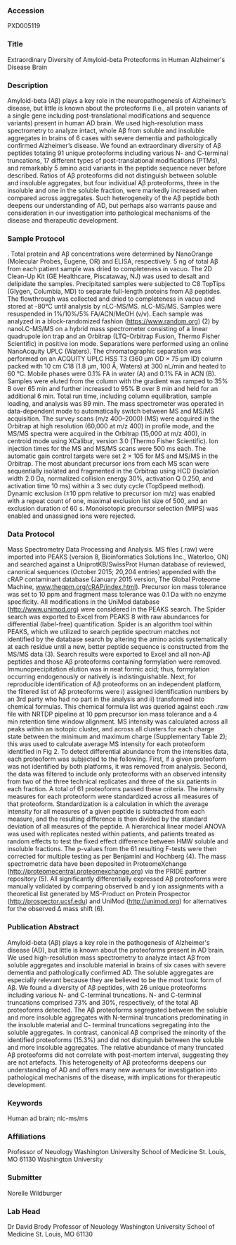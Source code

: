 ### Accession
PXD005119

### Title
Extraordinary Diversity of Amyloid-beta Proteoforms in Human Alzheimer's Disease Brain

### Description
Amyloid-beta (Aβ) plays a key role in the neuropathogenesis of Alzheimer’s disease, but little is known about the proteoforms (i.e., all protein variants of a single gene including post-translational modifications and sequence variants) present in human AD brain. We used high-resolution mass spectrometry to analyze intact, whole Aβ from soluble and insoluble aggregates in brains of 6 cases with severe dementia and pathologically confirmed Alzheimer’s disease. We found an extraordinary diversity of Aβ peptides totaling 91 unique proteoforms including various N- and C-terminal truncations, 17 different types of post-translational modifications (PTMs), and remarkably 5 amino acid variants in the peptide sequence never before described. Ratios of Aβ proteoforms did not distinguish between soluble and insoluble aggregates, but four individual Aβ proteoforms, three in the insoluble and one in the soluble fraction, were markedly increased when compared across aggregates. Such heterogeneity of the Aβ peptide both deepens our understanding of AD, but perhaps also warrants pause and consideration in our investigation into pathological mechanisms of the disease and therapeutic development.

### Sample Protocol
. Total protein and Aβ concentrations were determined by NanoOrange (Molecular Probes, Eugene, OR) and ELISA, respectively. 5 ng of total Aβ from each patient sample was dried to completeness in vacuo. The 2D Clean-Up Kit (GE Healthcare, Piscataway, NJ) was used to desalt and delipidate the samples. Precipitated samples were subjected to C8 TopTips (Glygen, Columbia, MD) to separate full-length proteins from Aβ peptides. The flowthrough was collected and dried to completeness in vacuo and stored at -80°C until analysis by nLC-MS/MS. nLC-MS/MS. Samples were resuspended in 1%/10%/5% FA/ACN/MeOH (v/v). Each sample was analyzed in a block-randomized fashion (https://www.random.org) (2) by nanoLC-MS/MS on a hybrid mass spectrometer consisting of a linear quadrupole ion trap and an Orbitrap (LTQ-Orbitrap Fusion, Thermo Fisher Scientific) in positive ion mode. Separations were performed using an online NanoAcquity UPLC (Waters). The chromatographic separation was performed on an ACQUITY UPLC HSS T3 (360 μm OD × 75 μm ID) column packed with 10 cm C18 (1.8 μm, 100 Å, Waters) at 300 nL/min and heated to 60 °C. Mobile phases were 0.1% FA in water (A) and 0.1% FA in ACN (B). Samples were eluted from the column with the gradient was ramped to 35% B over 65 min and further increased to 95% B over 8 min and held for an additional 6 min. Total run time, including column equilibration, sample loading, and analysis was 89 min. The mass spectrometer was operated in data-dependent mode to automatically switch between MS and MS/MS acquisition. The survey scans (m/z 400–2000) (MS) were acquired in the Orbitrap at high resolution (60,000 at m/z 400) in profile mode, and the MS/MS spectra were acquired in the Orbitrap (15,000 at m/z 400), in centroid mode using XCalibur, version 3.0 (Thermo Fisher Scientific). Ion injection times for the MS and MS/MS scans were 500 ms each. The automatic gain control targets were set 2 × 105 for MS and MS/MS in the Orbitrap. The most abundant precursor ions from each MS scan were sequentially isolated and fragmented in the Orbitrap using HCD (isolation width 2.0 Da, normalized collision energy 30%, activation Q 0.250, and activation time 10 ms) within a 3 sec duty cycle (TopSpeed method). Dynamic exclusion (±10 ppm relative to precursor ion m/z) was enabled with a repeat count of one, maximal exclusion list size of 500, and an exclusion duration of 60 s. Monoisotopic precursor selection (MIPS) was enabled and unassigned ions were rejected.

### Data Protocol
Mass Spectrometry Data Processing and Analysis. MS files (.raw) were imported into PEAKS (version 8, Bioinformatics Solutions Inc., Waterloo, ON) and searched against a UniprotKB/SwissProt Human database of reviewed, canonical sequences (October 2015; 20,204 entries) appended with the cRAP contaminant database (January 2015 version, The Global Proteome Machine, www.thegpm.org/cRAP/index.html). Precursor ion mass tolerance was set to 10 ppm and fragment mass tolerance was 0.1 Da with no enzyme specificity. All modifications in the UniMod database (http://www.unimod.org) were considered in the PEAKS search. The Spider search was exported to Excel from PEAKS 8 with raw abundances for differential (label-free) quantification. Spider is an algorithm tool within PEAKS, which we utilized to search peptide spectrum matches not identified by the database search by altering the amino acids systematically at each residue until a new, better peptide sequence is constructed from the MS/MS data (3). Search results were exported to Excel and all non-Aβ peptides and those Aβ proteoforms containing formylation were removed. Immunoprecipitation elution was in neat formic acid; thus, formylation occurring endogenously or natively is indistinguishable.    Next, for reproducible identification of Aβ proteoforms on an independent platform, the filtered list of Aβ proteoforms were i) assigned identification numbers by an 3rd party who had no part in the analysis and ii) transformed into chemical formulas. This chemical formula list was queried against each .raw file with NRTDP pipeline at 10 ppm precursor ion mass tolerance and a 4 min retention time window alignment. MS intensity was calculated across all peaks within an isotopic cluster, and across all clusters for each charge state between the minimum and maximum charge (Supplementary Table 2); this was used to calculate average MS intensity for each proteoform identified in Fig 2. To detect differential abundance from the intensities data, each proteoform was subjected to the following. First, if a given proteoform was not identified by both platforms, it was removed from analysis. Second, the data was filtered to include only proteoforms with an observed intensity from two of the three technical replicates and three of the six patients in each fraction. A total of 61 proteoforms passed these criteria. The intensity measures for each proteoform were standardized across all measures of that proteoform. Standardization is a calculation in which the average intensity for all measures of a given peptide is subtracted from each measure, and the resulting difference is then divided by the standard deviation of all measures of the peptide. A hierarchical linear model ANOVA was used with replicates nested within patients, and patients treated as random effects to test the fixed effect difference between HMW soluble and insoluble fractions. The p-values from the 61 resulting F-tests were then corrected for multiple testing as per Benjamini and Hochberg (4). The mass spectrometric data have been deposited in ProteomeXchange (http://proteomecentral.proteomexchange.org) via the PRIDE partner repository (5). All significantly differentially expressed Aβ proteoforms were manually validated by comparing observed b and y ion assignments with a theoretical list generated by MS-Product on Protein Prospector (http://prospector.ucsf.edu) and UniMod (http://unimod.org) for alternatives for the observed Δ mass shift (6).

### Publication Abstract
Amyloid-beta (A&#x3b2;) plays a key role in the pathogenesis of Alzheimer's disease (AD), but little is known about the proteoforms present in AD brain. We used high-resolution mass spectrometry to analyze intact A&#x3b2; from soluble aggregates and insoluble material in brains of six cases with severe dementia and pathologically confirmed AD. The soluble aggregates are especially relevant because they are believed to be the most toxic form of A&#x3b2;. We found a diversity of A&#x3b2; peptides, with 26 unique proteoforms including various N- and C-terminal truncations. N- and C-terminal truncations comprised 73% and 30%, respectively, of the total A&#x3b2; proteoforms detected. The A&#x3b2; proteoforms segregated between the soluble and more insoluble aggregates with N-terminal truncations predominating in the insoluble material and C- terminal truncations segregating into the soluble aggregates. In contrast, canonical A&#x3b2; comprised the minority of the identified proteoforms (15.3%) and did not distinguish between the soluble and more insoluble aggregates. The relative abundance of many truncated A&#x3b2; proteoforms did not correlate with post-mortem interval, suggesting they are not artefacts. This heterogeneity of A&#x3b2; proteoforms deepens our understanding of AD and offers many new avenues for investigation into pathological mechanisms of the disease, with implications for therapeutic development.

### Keywords
Human ad brain; nlc-ms/ms

### Affiliations
Professor of Neuology Washington University School of Medicine St. Louis, MO 61130
Washington University 

### Submitter
Norelle Wildburger

### Lab Head
Dr David Brody
Professor of Neuology Washington University School of Medicine St. Louis, MO 61130


